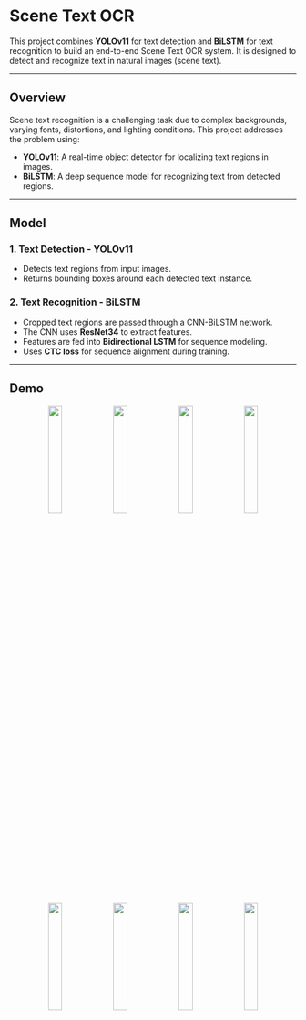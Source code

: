 # Scene Text OCR

This project combines **YOLOv11** for text detection and **BiLSTM** for text recognition to build an end-to-end Scene Text OCR system. It is designed to detect and recognize text in natural images (scene text).

---

## Overview

Scene text recognition is a challenging task due to complex backgrounds, varying fonts, distortions, and lighting conditions. This project addresses the problem using:

- **YOLOv11**: A real-time object detector for localizing text regions in images.
- **BiLSTM**: A deep sequence model for recognizing text from detected regions.

---

## Model

### 1. Text Detection - YOLOv11
- Detects text regions from input images.
- Returns bounding boxes around each detected text instance.

### 2. Text Recognition - BiLSTM
- Cropped text regions are passed through a CNN-BiLSTM network.
- The CNN uses **ResNet34** to extract features.
- Features are fed into **Bidirectional LSTM** for sequence modeling.
- Uses **CTC loss** for sequence alignment during training.


---

## Demo
<p align="center">
  <img src="samples/img1.jpg" width="22%">
  <img src="samples/img2.jpg" width="22%">
  <img src="samples/img3.jpg" width="22%">
  <img src="samples/img4.jpg" width="22%">
</p>
<p align="center">
  <img src="samples/img5.jpg" width="22%">
  <img src="samples/img6.jpg" width="22%">
  <img src="samples/img7.jpg" width="22%">
  <img src="samples/img8.jpg" width="22%">
</p>

